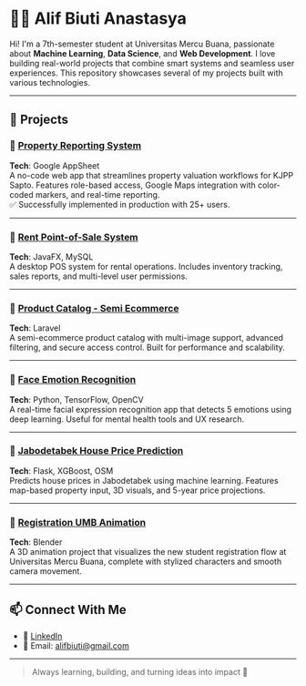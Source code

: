 # 👩‍💻 Alif Biuti Anastasya

Hi! I'm a 7th-semester student at Universitas Mercu Buana, passionate about **Machine Learning**, **Data Science**, and **Web Development**. I love building real-world projects that combine smart systems and seamless user experiences. This repository showcases several of my projects built with various technologies.

---

## 🚀 Projects

### 🔸 [Property Reporting System](https://github.com/biutianastasya/)
**Tech**: Google AppSheet  
A no-code web app that streamlines property valuation workflows for KJPP Sapto. Features role-based access, Google Maps integration with color-coded markers, and real-time reporting.  
✅ Successfully implemented in production with 25+ users.

---

### 🔸 [Rent Point-of-Sale System](https://github.com/biutianastasya/java_sewa)  
**Tech**: JavaFX, MySQL  
A desktop POS system for rental operations. Includes inventory tracking, sales reports, and multi-level user permissions.

---

### 🔸 [Product Catalog - Semi Ecommerce](https://github.com/edricgalentino/p2-web-enterprise)  
**Tech**: Laravel  
A semi-ecommerce product catalog with multi-image support, advanced filtering, and secure access control. Built for performance and scalability.

---

### 🔸 [Face Emotion Recognition](https://github.com/biutianastasya/FaceEmotionDetection)  
**Tech**: Python, TensorFlow, OpenCV  
A real-time facial expression recognition app that detects 5 emotions using deep learning. Useful for mental health tools and UX research.

---

### 🔸 [Jabodetabek House Price Prediction](https://github.com/biutianastasya/HousePrice)  
**Tech**: Flask, XGBoost, OSM  
Predicts house prices in Jabodetabek using machine learning. Features map-based property input, 3D visuals, and 5-year price projections.

---

### 🔸 [Registration UMB Animation](https://drive.google.com/file/d/1Ri6Bod2f5Es45zgmgBTgQNuT8JdEr5wl/view?usp=sharing)  
**Tech**: Blender  
A 3D animation project that visualizes the new student registration flow at Universitas Mercu Buana, complete with stylized characters and smooth camera movement.

---

## 📫 Connect With Me

- 💼 [LinkedIn](https://www.linkedin.com/in/alif-biuti-anastasya-78b576211/)
- 📧 Email: alifbiuti@gmail.com

---

> Always learning, building, and turning ideas into impact 🚀
